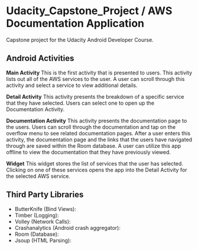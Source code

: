 # Udacity_Capstone_Project / AWS Documentation Application
Capstone project for the Udacity Android Developer Course.

## Android Activities

<b>Main Activity</b>
This is the first activity that is presented to users. This activity lists out all of the AWS services to the user. A user can scroll through this activity and select a service to view additional details.

<b>Detail Activity</b>
This activity presents the breakdown of a specific service that they have selected. Users can select one to open up the Documentation Activity.

<b>Documentation Activity</b>
This activity presents the documentation page to the users. Users can scroll through the documentation and tap on the overflow menu to see related documentation pages. After a user enters this activity, the documentation page and the links that the users have navigated through are saved within the Room database. A user can utilize this app offline to view the documentation that they have previously viewed.

<b>Widget</b>
This widget stores the list of services that the user has selected. Clicking on one of these services opens the app into the Detail Activity for the selected AWS service.

## Third Party Libraries
 - ButterKnife (Bind Views):
 - Timber (Logging):
 - Volley (Network Calls):
 - Crashanalytics (Android crash aggregator):
 - Room (Database):
 - Jsoup (HTML Parsing):